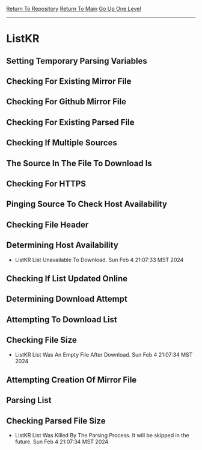 [Return To Repository](https://github.com/DigitalWarrior/piholeparser/)
[Return To Main](https://github.com/DigitalWarrior/piholeparser/blob/master/RecentRunLogs/Mainlog.md)
[Go Up One Level](https://github.com/DigitalWarrior/piholeparser/blob/master/RecentRunLogs/TopLevelScripts/30-Processing-External-Blacklists.md)
____________________________________
# ListKR
## Setting Temporary Parsing Variables
## Checking For Existing Mirror File
## Checking For Github Mirror File
## Checking For Existing Parsed File
## Checking If Multiple Sources
## The Source In The File To Download Is
## Checking For HTTPS
## Pinging Source To Check Host Availability
## Checking File Header
## Determining Host Availability
* ListKR List Unavailable To Download. Sun Feb  4 21:07:33 MST 2024
## Checking If List Updated Online
## Determining Download Attempt
## Attempting To Download List
## Checking File Size
* ListKR List Was An Empty File After Download. Sun Feb  4 21:07:34 MST 2024
## Attempting Creation Of Mirror File
## Parsing List
## Checking Parsed File Size
* ListKR List Was Killed By The Parsing Process. It will be skipped in the future. Sun Feb  4 21:07:34 MST 2024
